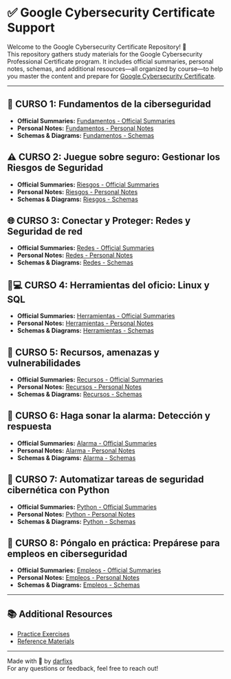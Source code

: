 # ✅ Google Cybersecurity Certificate Support 

Welcome to the Google Cybersecurity Certificate Repository! 🎉  
This repository gathers study materials for the Google Cybersecurity Professional Certificate program. It includes official summaries, personal notes, schemas, and additional resources—all organized by course—to help you master the content and prepare for [Google Cybersecurity Certificate](https://www.coursera.org/professional-certificates/google-cybersecurity/?msockid=34fb8cf57967684929b599b578206903).

---

## 🔐 CURSO 1: Fundamentos de la ciberseguridad
- **Official Summaries:** [Fundamentos - Official Summaries](./CURSO1/Official-Summaries.md)
- **Personal Notes:** [Fundamentos - Personal Notes](./CURSO1/Personal-Notes.md)
- **Schemas & Diagrams:** [Fundamentos - Schemas](./CURSO1/Schemas.md)

## ⚠️ CURSO 2: Juegue sobre seguro: Gestionar los Riesgos de Seguridad
- **Official Summaries:** [Riesgos - Official Summaries](./CURSO2/Official-Summaries.md)
- **Personal Notes:** [Riesgos - Personal Notes](./CURSO2/Personal-Notes.md)
- **Schemas & Diagrams:** [Riesgos - Schemas](./CURSO2/Schemas.md)

## 🌐 CURSO 3: Conectar y Proteger: Redes y Seguridad de red
- **Official Summaries:** [Redes - Official Summaries](./CURSO3/Official-Summaries.md)
- **Personal Notes:** [Redes - Personal Notes](./CURSO3/Personal-Notes.md)
- **Schemas & Diagrams:** [Redes - Schemas](./CURSO3/Schemas.md)

## 🐧💻 CURSO 4: Herramientas del oficio: Linux y SQL
- **Official Summaries:** [Herramientas - Official Summaries](./CURSO4/Official-Summaries.md)
- **Personal Notes:** [Herramientas - Personal Notes](./CURSO4/Personal-Notes.md)
- **Schemas & Diagrams:** [Herramientas - Schemas](./CURSO4/Schemas.md)

## 🚨 CURSO 5: Recursos, amenazas y vulnerabilidades
- **Official Summaries:** [Recursos - Official Summaries](./CURSO5/Official-Summaries.md)
- **Personal Notes:** [Recursos - Personal Notes](./CURSO5/Personal-Notes.md)
- **Schemas & Diagrams:** [Recursos - Schemas](./CURSO5/Schemas.md)

## 📢 CURSO 6: Haga sonar la alarma: Detección y respuesta
- **Official Summaries:** [Alarma - Official Summaries](./CURSO6/Official-Summaries.md)
- **Personal Notes:** [Alarma - Personal Notes](./CURSO6/Personal-Notes.md)
- **Schemas & Diagrams:** [Alarma - Schemas](./CURSO6/Schemas.md)

## 🐍 CURSO 7: Automatizar tareas de seguridad cibernética con Python
- **Official Summaries:** [Python - Official Summaries](./CURSO7/Official-Summaries.md)
- **Personal Notes:** [Python - Personal Notes](./CURSO7/Personal-Notes.md)
- **Schemas & Diagrams:** [Python - Schemas](./CURSO7/Schemas.md)

## 💼 CURSO 8: Póngalo en práctica: Prepárese para empleos en ciberseguridad
- **Official Summaries:** [Empleos - Official Summaries](./CURSO8/Official-Summaries.md)
- **Personal Notes:** [Empleos - Personal Notes](./CURSO8/Personal-Notes.md)
- **Schemas & Diagrams:** [Empleos - Schemas](./CURSO8/Schemas.md)

---

## 📚 Additional Resources
- [Practice Exercises](./Additional-Resources/PracticeExercises.md)
- [Reference Materials](./Additional-Resources/References.md)

---

Made with 💛 by [darfixs](https://github.com/darfixs)  
For any questions or feedback, feel free to reach out!
